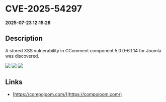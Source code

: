 # CVE-2025-54297

**2025-07-23 12:15:28**

## Description
A stored XSS vulnerability in CComment component 5.0.0-6.1.14 for Joomla was discovered.

![](https://img.shields.io/static/v1?label=Score&message=7.0&color=red)
![](https://img.shields.io/static/v1?label=Severity&message=HIGH&color=red)
![](https://img.shields.io/static/v1?label=CWE&message=XSS&color=green)

## Links
- [https://compojoom.com/](https://compojoom.com/)
